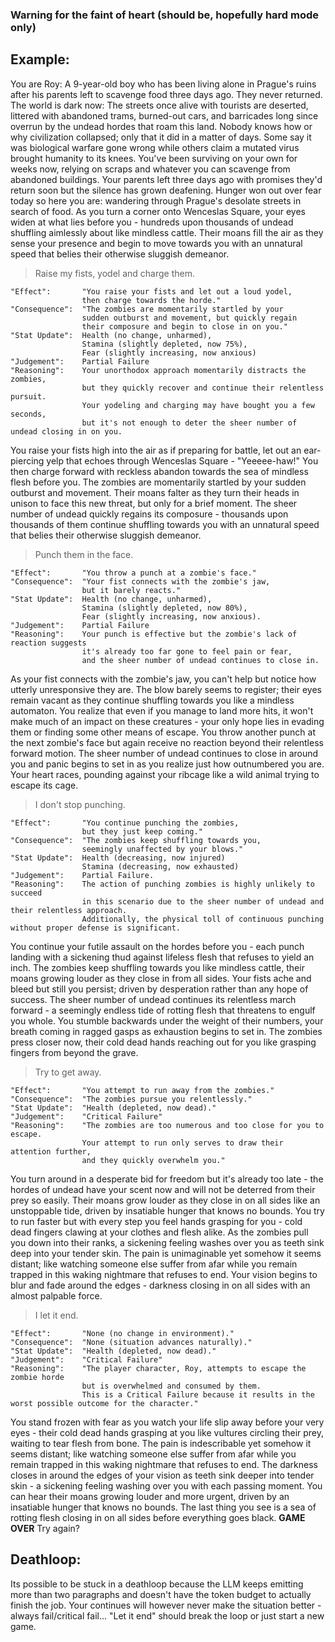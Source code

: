 ### Warning for the faint of heart (should be, hopefully hard mode only)
## Example:

You are Roy: A 9-year-old boy who has been living alone in Prague's ruins after his parents left to scavenge food three days ago. They never returned. The world is dark now: The streets once alive with tourists are deserted, littered with abandoned trams, burned-out cars, and barricades long since overrun by the undead hordes that roam this land. Nobody knows how or why civilization collapsed; only that it did in a matter of days. Some say it was biological warfare gone wrong while others claim a mutated virus brought humanity to its knees. You've been surviving on your own for weeks now, relying on scraps and whatever you can scavenge from abandoned buildings. Your parents left three days ago with promises they'd return soon but the silence has grown deafening. Hunger won out over fear today so here you are: wandering through Prague's desolate streets in search of food. As you turn a corner onto Wenceslas Square, your eyes widen at what lies before you - hundreds upon thousands of undead shuffling aimlessly about like mindless cattle. Their moans fill the air as they sense your presence and begin to move towards you with an unnatural speed that belies their otherwise sluggish demeanor.

> Raise my fists, yodel and charge them.
```console
"Effect":       "You raise your fists and let out a loud yodel, 
                then charge towards the horde."
"Consequence":  "The zombies are momentarily startled by your
                sudden outburst and movement, but quickly regain 
                their composure and begin to close in on you."
"Stat Update":  Health (no change, unharmed), 
                Stamina (slightly depleted, now 75%), 
                Fear (slightly increasing, now anxious)
"Judgement":    Partial Failure
"Reasoning":    Your unorthodox approach momentarily distracts the zombies, 
                but they quickly recover and continue their relentless pursuit. 
                Your yodeling and charging may have bought you a few seconds, 
                but it's not enough to deter the sheer number of undead closing in on you.
```
You raise your fists high into the air as if preparing for battle, let out an ear-piercing yelp that echoes through Wenceslas Square - "Yeeeee-haw!" You then charge forward with reckless abandon towards the sea of mindless flesh before you. The zombies are momentarily startled by your sudden outburst and movement. Their moans falter as they turn their heads in unison to face this new threat, but only for a brief moment. The sheer number of undead quickly regains its composure - thousands upon thousands of them continue shuffling towards you with an unnatural speed that belies their otherwise sluggish demeanor.

> Punch them in the face.
```console
"Effect":       "You throw a punch at a zombie's face."
"Consequence":  "Your fist connects with the zombie's jaw, 
                but it barely reacts."
"Stat Update":  Health (no change, unharmed), 
                Stamina (slightly depleted, now 80%), 
                Fear (slightly increasing, now anxious).
"Judgement":    Partial Failure
"Reasoning":    Your punch is effective but the zombie's lack of reaction suggests 
                it's already too far gone to feel pain or fear, 
                and the sheer number of undead continues to close in.
```
As your fist connects with the zombie's jaw, you can't help but notice how utterly unresponsive they are. The blow barely seems to register; their eyes remain vacant as they continue shuffling towards you like a mindless automaton. You realize that even if you manage to land more hits, it won't make much of an impact on these creatures - your only hope lies in evading them or finding some other means of escape. You throw another punch at the next zombie's face but again receive no reaction beyond their relentless forward motion. The sheer number of undead continues to close in around you and panic begins to set in as you realize just how outnumbered you are. Your heart races, pounding against your ribcage like a wild animal trying to escape its cage.

> I don't stop punching.
```console
"Effect":       "You continue punching the zombies, 
                but they just keep coming."
"Consequence":  "The zombies keep shuffling towards you, 
                seemingly unaffected by your blows."
"Stat Update":  Health (decreasing, now injured)
                Stamina (decreasing, now exhausted)
"Judgement":    Partial Failure.
"Reasoning":    The action of punching zombies is highly unlikely to succeed 
                in this scenario due to the sheer number of undead and their relentless approach. 
                Additionally, the physical toll of continuous punching without proper defense is significant.
```
You continue your futile assault on the hordes before you - each punch landing with a sickening thud against lifeless flesh that refuses to yield an inch. The zombies keep shuffling towards you like mindless cattle, their moans growing louder as they close in from all sides. Your fists ache and bleed but still you persist; driven by desperation rather than any hope of success. The sheer number of undead continues its relentless march forward - a seemingly endless tide of rotting flesh that threatens to engulf you whole. You stumble backwards under the weight of their numbers, your breath coming in ragged gasps as exhaustion begins to set in. The zombies press closer now, their cold dead hands reaching out for you like grasping fingers from beyond the grave.

> Try to get away.
```console
"Effect":       "You attempt to run away from the zombies."
"Consequence":  "The zombies pursue you relentlessly."
"Stat Update":  "Health (depleted, now dead)."
"Judgement":    "Critical Failure"
"Reasoning":    "The zombies are too numerous and too close for you to escape. 
                Your attempt to run only serves to draw their attention further, 
                and they quickly overwhelm you."
```
You turn around in a desperate bid for freedom but it's already too late - the hordes of undead have your scent now and will not be deterred from their prey so easily. Their moans grow louder as they close in on all sides like an unstoppable tide, driven by insatiable hunger that knows no bounds. You try to run faster but with every step you feel hands grasping for you - cold dead fingers clawing at your clothes and flesh alike. As the zombies pull you down into their ranks, a sickening feeling washes over you as teeth sink deep into your tender skin. The pain is unimaginable yet somehow it seems distant; like watching someone else suffer from afar while you remain trapped in this waking nightmare that refuses to end. Your vision begins to blur and fade around the edges - darkness closing in on all sides with an almost palpable force.

> I let it end.
```console
"Effect":       "None (no change in environment)."
"Consequence":  "None (situation advances naturally)."
"Stat Update":  "Health (depleted, now dead)."
"Judgement":    "Critical Failure"
"Reasoning":    "The player character, Roy, attempts to escape the zombie horde 
                but is overwhelmed and consumed by them. 
                This is a Critical Failure because it results in the worst possible outcome for the character."
```
You stand frozen with fear as you watch your life slip away before your very eyes - their cold dead hands grasping at you like vultures circling their prey, waiting to tear flesh from bone. The pain is indescribable yet somehow it seems distant; like watching someone else suffer from afar while you remain trapped in this waking nightmare that refuses to end. The darkness closes in around the edges of your vision as teeth sink deeper into tender skin - a sickening feeling washing over you with each passing moment. You can hear their moans growing louder and more urgent, driven by an insatiable hunger that knows no bounds. The last thing you see is a sea of rotting flesh closing in on all sides before everything goes black. **GAME OVER** Try again?

## Deathloop:
Its possible to be stuck in a deathloop because the LLM keeps emitting more than two paragraphs and doesn't have the token budget to actually finish the job. Your continues will however never make the situation better - always fail/critical fail... "Let it end" should break the loop or just start a new game.

